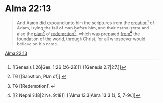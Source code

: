 # Alma 22:13

> And Aaron did expound unto him the scriptures from the <u>creation</u>[^a] of Adam, laying the fall of man before him, and their carnal state and also the <u>plan</u>[^b] of <u>redemption</u>[^c], which was prepared <u>from</u>[^d] the foundation of the world, through Christ, for all whosoever would believe on his name.

[Alma 22:13](https://www.churchofjesuschrist.org/study/scriptures/bofm/alma/22?lang=eng&id=p13#p13)


[^a]: [[Genesis 1.26|Gen. 1:26 (26-28)]]; [[Genesis 2.7|2:7.]]
[^b]: TG [[Salvation, Plan of]].
[^c]: TG [[Redemption]].
[^d]: [[2 Nephi 9.18|2 Ne. 9:18]]; [[Alma 13.3|Alma 13:3 (3, 5, 7-9).]]
